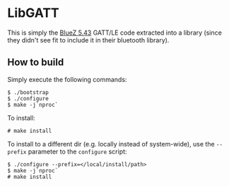 # LibGATT
This is simply the [BlueZ 5.43](http://www.bluez.org/) GATT/LE code extracted into a library (since they didn't see fit to include it in their bluetooth library).

## How to build

Simply execute the following commands:

```
$ ./bootstrap
$ ./configure
$ make -j`nproc`

```

To install:

```
# make install
```

To install to a different dir (e.g. locally instead of system-wide), use the `--prefix` parameter to the `configure` script:

```
$ ./configure --prefix=</local/install/path>
$ make -j`nproc`
# make install
```
